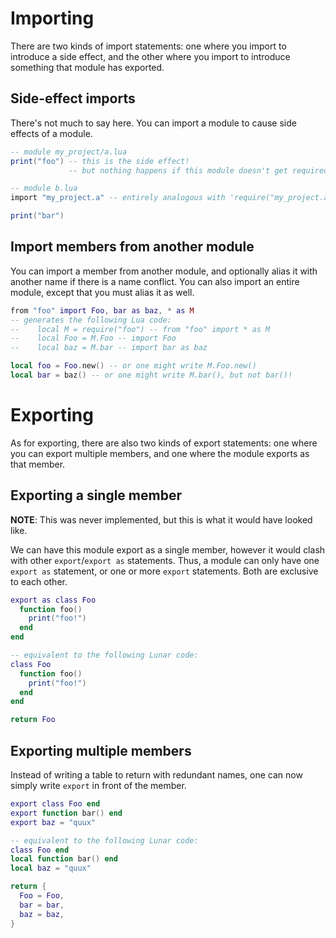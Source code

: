 # Importing
There are two kinds of import statements: one where you import to introduce a side effect, and the other where you import to introduce something that module has exported.

## Side-effect imports
There's not much to say here. You can import a module to cause side effects of a module.

```lua
-- module my_project/a.lua
print("foo") -- this is the side effect!
             -- but nothing happens if this module doesn't get required
```

```lua
-- module b.lua
import "my_project.a" -- entirely analogous with 'require("my_project.a")'

print("bar")
```

## Import members from another module
You can import a member from another module, and optionally alias it with another name if there is a name conflict. You can also import an entire module, except that you must alias it as well.
```lua
from "foo" import Foo, bar as baz, * as M
-- generates the following Lua code:
--    local M = require("foo") -- from "foo" import * as M
--    local Foo = M.Foo -- import Foo
--    local baz = M.bar -- import bar as baz

local foo = Foo.new() -- or one might write M.Foo.new()
local bar = baz() -- or one might write M.bar(), but not bar()!
```
# Exporting
As for exporting, there are also two kinds of export statements: one where you can export multiple members, and one where the module exports as that member.

## Exporting a single member
**NOTE**: This was never implemented, but this is what it would have looked like.

We can have this module export as a single member, however it would clash with other `export`/`export as` statements. Thus, a module can only have one `export as` statement, or one or more `export` statements. Both are exclusive to each other.
```lua
export as class Foo
  function foo()
    print("foo!")
  end
end

-- equivalent to the following Lunar code:
class Foo
  function foo()
    print("foo!")
  end
end

return Foo
```

## Exporting multiple members
Instead of writing a table to return with redundant names, one can now simply write `export` in front of the member.

```lua
export class Foo end
export function bar() end
export baz = "quux"

-- equivalent to the following Lunar code:
class Foo end
local function bar() end
local baz = "quux"

return {
  Foo = Foo,
  bar = bar,
  baz = baz,
}
```
